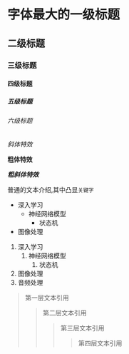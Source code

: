 
# 字体最大的一级标题
## 二级标题
### 三级标题
#### 四级标题
##### 五级标题
###### 六级标题
*斜体特效*

**粗体特效**

***粗斜体特效***

普通的文本介绍,其中凸显`关键字`

* 深入学习
 	* 神经网络模型
  		* 状态机
* 图像处理

1. 深入学习
	1. 神经网络模型
  		1. 状态机
2. 图像处理
3. 音频处理

> 第一层文本引用
>>第二层文本引用
>>> 第三层文本引用
>>>> 第四层文本引用
